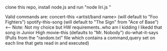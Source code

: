 clone this repo, install node.js and run "node liri.js <valid command>"


Valid commands are:
    concert-this <artist/band name> (will default to "Foo Fighters")
    spotify-this-song <song name>   (will default to "The Sign" from "Ace of Base")  <-- Note: Not my choice but HW requirements..who am I kidding I likedd that song in Junior High
    movie-this <movie name>      (defaults to "Mr. Nobody")
    do-what-it-says      (Pulls from the "random.txt" file which contains a command,query set on each line that gets read in and executed)
